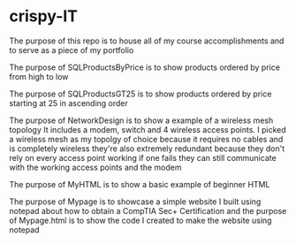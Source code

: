 # crispy-IT
The purpose of this repo is to house all of my course accomplishments and to serve as a piece of my portfolio 

The purpose of SQLProductsByPrice is to show products ordered by price from high to low

The purpose of SQLProductsGT25 is to show products ordered by price starting at 25 in ascending order

The purpose of NetworkDesign is to show a example of a wireless mesh topology It includes a modem, switch and 4 wireless access points. I picked a wireless mesh as my topolgy of choice because it requires no cables and is completely wireless they're also extremely redundant because they don't rely on every access point working if one fails they can still communicate with the working access points and the modem

The purpose of MyHTML is to show a basic example of beginner HTML

The purpose of Mypage is to showcase a simple website I built using notepad about how to obtain a CompTIA Sec+ Certification and the purpose of Mypage.html is to show the code I created to make the website using notepad

